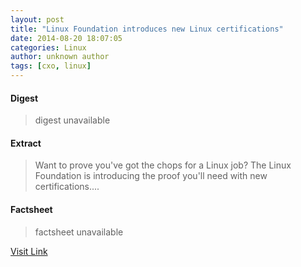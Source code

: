 ```yaml
---
layout: post
title: "Linux Foundation introduces new Linux certifications"
date: 2014-08-20 18:07:05
categories: Linux
author: unknown author
tags: [cxo, linux]
---
```



#### Digest
>digest unavailable

#### Extract
>Want to prove you've got the chops for a Linux job? The Linux Foundation is introducing the proof you'll need with new certifications....

#### Factsheet
>factsheet unavailable

[Visit Link](http://www.zdnet.com/linux-foundation-introduces-new-linux-certifications-7000032791/#ftag=RSS510d04f)


